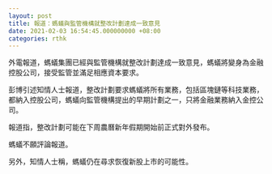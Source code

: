 ```yaml
---
layout: post
title: 報道：螞蟻與監管機構就整改計劃達成一致意見
date: 2021-02-03 16:54:45.000000000 +08:00
categories: rthk
---
```


外電報道，螞蟻集團已經與監管機構就整改計劃達成一致意見，螞蟻將變身為金融控股公司，接受監管並滿足相應資本要求。

彭博引述知情人士報道，整改計劃要求螞蟻將所有業務，包括區塊鏈等科技業務，都納入控股公司，螞蟻向監管機構提出的早期計劃之一，只將金融業務納入金控公司。

報道指，整改計劃可能在下周農曆新年假期開始前正式對外發布。

螞蟻不願評論報道。

另外，知情人士稱，螞蟻仍在尋求恢復新股上市的可能性。

